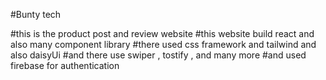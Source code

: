 #Bunty tech

#this is the product post and review website
#this website build react and also many component library
#there used css framework and tailwind and also daisyUi
#and there use swiper , tostify , and many more
#and used firebase for authentication
